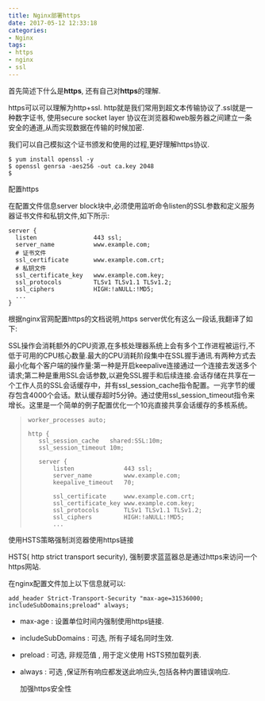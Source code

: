 ```yaml
---
title: Nginx部署https
date: 2017-05-12 12:33:18
categories:
- Nginx
tags:
- https
- nginx
- ssl
---
```


<!-- more -->

首先简述下什么是**https**, 还有自己对**https**的理解.

https可以可以理解为http+ssl. http就是我们常用到超文本传输协议了.ssl就是一种数字证书, 使用secure socket layer 协议在浏览器和web服务器之间建立一条安全的通道,从而实现数据在传输的时候加密.

我们可以自己模拟这个证书颁发和使用的过程,更好理解https协议.

```shell
$ yum install openssl -y
$ openssl genrsa -aes256 -out ca.key 2048
$ 
```

配置https

在配置文件信息server block块中,必须使用监听命令listen的SSL参数和定义服务器证书文件和私钥文件,如下所示:

```shell
server {
  listen				443 ssl;
  server_name			www.example.com;
  # 证书文件
  ssl_certificate		www.example.com.crt;
  # 私钥文件
  ssl_certificate_key	www.example.com.key;
  ssl_protocols			TLSv1 TLSv1.1 TLSv1.2;
  ssl_ciphers			HIGH:!aNULL:!MD5;
  ...
}
```

根据nginx官网配置https的文档说明,https server优化有这么一段话,我翻译了如下:

SSL操作会消耗额外的CPU资源,在多核处理器系统上会有多个工作进程被运行,不低于可用的CPU核心数量.最大的CPU消耗阶段集中在SSL握手通讯.有两种方式去最小化每个客户端的操作量:第一种是开启keepalive连接通过一个连接去发送多个请求;第二种是重用SSL会话参数,以避免SSL握手和后续连接.会话存储在共享在一个工作人员的SSL会话缓存中，并有ssl_session_cache指令配置。一兆字节的缓存包含4000个会话。默认缓存超时5分钟。通过使用ssl_session_timeout指令来增长。这里是一个简单的例子配置优化一个10兆直接共享会话缓存的多核系统。

>```
>worker_processes auto;
>
>http {
>    ssl_session_cache   shared:SSL:10m;
>    ssl_session_timeout 10m;
>
>    server {
>        listen              443 ssl;
>        server_name         www.example.com;
>        keepalive_timeout   70;
>
>        ssl_certificate     www.example.com.crt;
>        ssl_certificate_key www.example.com.key;
>        ssl_protocols       TLSv1 TLSv1.1 TLSv1.2;
>        ssl_ciphers         HIGH:!aNULL:!MD5;
>        ...
>```

 使用HSTS策略强制浏览器使用https链接

HSTS( http strict transport security), 强制要求蓝蓝器总是通过https来访问一个https网站.

在nginx配置文件加上以下信息就可以:

```shell
add_header Strict-Transport-Security "max-age=31536000; includeSubDomains;preload" always;
```

- max-age : 设置单位时间内强制使用https链接.

- includeSubDomains : 可选, 所有子域名同时生效.

- preload : 可选, 非规范值 , 用于定义使用 HSTS预加载列表.

- always : 可选 ,保证所有响应都发送此响应头,包括各种内置错误响应.

  加强https安全性
